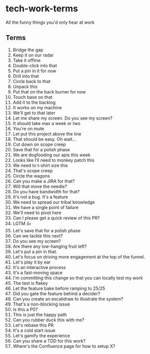 # tech-work-terms
All the funny things you'd only hear at work

## Terms
1. Bridge the gap
2. Keep it on our radar
3. Take it offline
4. Double-click into that
5. Put a pin in it for now
6. Drill into that
7. Circle back to that
8. Unpack this
9. Put that on the back burner for now
10. Touch base on that
11. Add it to the backlog
12. It works on my machine
13. We'll get to that later
14. Let me share my screen. Do you see my screen?
15. It should take max a week or two
16. You're on mute
17. Let put this project above the line
18. That should be easy. Oh wait...
19. Cut down on scope creep
20. Save that for a polish phase
21. We are dogfooding our apis this week
22. Looks like I’ll need to monkey patch this
23. We need to t-shirt size this
24. That's scope creep
25. Circle the wagons
26. Can you make a JIRA for that?
27. Will that move the needle?
28. Do you have bandwidth for that?
29. It's not a bug. It's a feature
30. We need to spread our tribal knowledge
31. We have a single point of failure
32. We'll need to pivot here
33. Can I please get a quick review of this PR?
34. LGTM 👍
35. Let's save that for a polish phase
36. Can we tackle this next?
37. Do you see my screen?
38. Are there any low-hanging fruit left?
39. Let's put a pin in that.
40. Let's focus on driving more engagement at the top of the funnel.
41. Let's play it by ear
42. It's an interactive process
43. It's a fast-moving space
44. I'm committing this change so that you can locally test my work
45. The test is flakey
46. Let the feature bake before ramping to 25/25
47. Did you gate the feature behind a decider?
48. Can you create an excalidraw to illustrate the system?
49. That's a non-blocking issue
50. Is this a P0?
51. This is just the happy path
52. Can you rubber duck this with me?
53. Let's rebase this PR
54. It's a cold start issue
55. Let's gamify the experience
56. Can you share a TDD for this work?
57. Where's the Confluence page for how to setup X?
